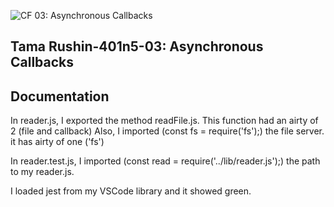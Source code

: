 ![CF](https://camo.githubusercontent.com/70edab54bba80edb7493cad3135e9606781cbb6b/687474703a2f2f692e696d6775722e636f6d2f377635415363382e706e67) 03: Asynchronous Callbacks

## Tama Rushin-401n5-03: Asynchronous Callbacks

##  Documentation
In reader.js, I exported the method readFile.js. This function had an airty of 2 (file and callback)
Also, I imported (const fs = require('fs');) the file server. it has airty of one ('fs')

In reader.test.js, I imported (const read = require('../lib/reader.js');) the path to my reader.js. 

I loaded jest from my VSCode library and it showed green.